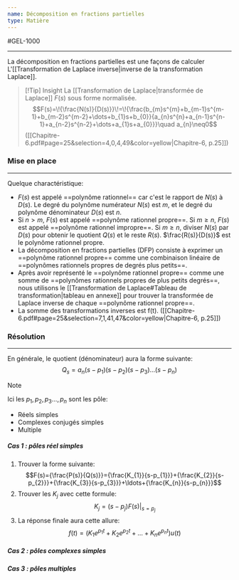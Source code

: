 ```yaml
---
name: Décomposition en fractions partielles
type: Matière
---
```

#GEL-1000 
***
La décomposition en fractions partielles est une façons de calculer L'[[Transformation de Laplace inverse|inverse de la transformation Laplace]].

 > [!Tip] Insight
 > La [[Transformation de Laplace|transformée de Laplace]] $F(s)$ sous forme normalisée. 
 > $$F(s)=\!{\frac{N(s)}{D(s)}}\!=\!{\frac{b_{m}s^{m}+b_{m-1}s^{m-1}+b_{m-2}s^{m-2}+\dots+b_{1}s+b_{0}}{a_{n}s^{n}+a_{n-1}s^{n-1}+a_{n-2}s^{n-2}+\dots+a_{1}s+a_{0}}}\quad a_{n}\neq0$$
 > ([[Chapitre-6.pdf#page=25&selection=4,0,4,49&color=yellow|Chapitre-6, p.25]])

### Mise en place
---
Quelque charactéristique:
- $F(s)$ est appelé ==polynôme rationnel== car c'est le rapport de $N(s)$ à $D(s)$. Le degré du polynôme numérateur $N(s)$ est $m$, et le degré du polynôme dénominateur $D(s)$ est $n$. 
- Si $n > m$, $F(s)$ est appelé ==polynôme rationnel propre==. Si $m \ge n$, $F(s)$ est appelé ==polynôme rationnel impropre==. Si $m \ge n$, diviser $N(s)$ par $D(s)$ pour obtenir le quotient $Q(s)$ et le reste $R(s)$. $\frac{R(s)}{D(s)}$ est le polynôme rationnel propre.
- La décomposition en fractions partielles (DFP) consiste à exprimer un ==polynôme rationnel propre== comme une combinaison linéaire de ==polynômes rationnels propres de degrés plus petits==. 
- Après avoir représenté le ==polynôme rationnel propre== comme une somme de ==polynômes rationnels propres de plus petits degrés==, nous utilisons le [[Transformation de Laplace#Tableau de transformation|tableau en annexe]] pour trouver la transformée de Laplace inverse de chaque ==polynôme rationnel propre==. 
- La somme des transformations inverses est f(t).
([[Chapitre-6.pdf#page=25&selection=7,1,41,47&color=yellow|Chapitre-6, p.25]])

### Résolution
---
En générale, le quotient (dénominateur) aura la forme suivante:
$$Q_{s} = a_{n}(s-p_{1})(s-p_{2})(s-p_{3})\dots(s-p_{n})$$
> [!Note]
> Ici les $p_{1}, p_{2}, p_{3} \dots, p_{n}$ sont les pôle:
> - Réels simples
> - Complexes conjugés simples
> - Multiple
##### Cas 1 : pôles réel simples
1. Trouver la forme suivante: $$F(s)={\frac{P(s)}{Q(s)}}={\frac{K_{1}}{s-p_{1}}}+{\frac{K_{2}}{s-p_{2}}}+{\frac{K_{3}}{s-p_{3}}}+\ldots+{\frac{K_{n}}{s-p_{n}}}$$
2. Trouver les $K_{j}$ avec cette formule: $$K_{j}=\left.(s-p_{j})F(s)\right|_{s=p_{j}}$$
3. La réponse finale aura cette allure: $$f(t)=\left(K_{1}e^{p_{1}t}+K_{2}e^{p_{2}t}+...+K_{n}e^{p_{n}t}\right)u(t)$$
##### Cas 2 : pôles complexes simples


##### Cas 3 : pôles multiples
